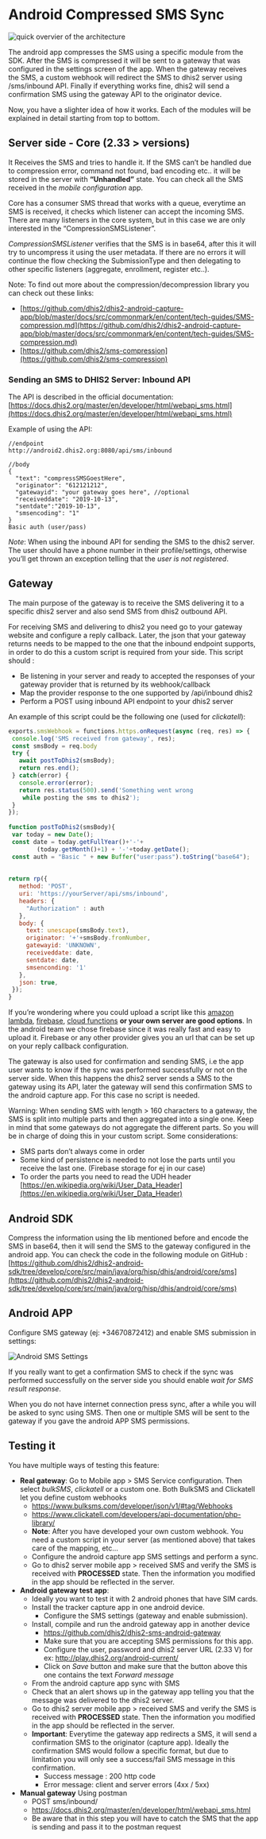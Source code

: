 
# Android Compressed SMS Sync

![quick overvier of the architecture](resources/images/sms-sync/compressed-sms.png)

The android app compresses the SMS using a specific module from the SDK. After the SMS is compressed it will be sent to a gateway that was configured in the settings screen of the app. When the gateway receives the SMS, a custom webhook will redirect the SMS to dhis2 server using /sms/inbound API. Finally if everything works fine, dhis2 will send a confirmation SMS using the gateway API to the originator device.

Now, you have a slighter idea of how it works. Each of the modules will be explained in detail starting from top to bottom. 

## Server side - Core (2.33 > versions)

It Receives the SMS and tries to handle it. If the SMS can’t be handled due to compression error, command not found, bad encoding etc.. it will be stored in the server with **“Unhandled”** state. You can check all the SMS received in the *mobile configuration* app.

Core has a consumer SMS thread that works with a queue, everytime an SMS is received, it checks which listener can accept the incoming SMS. There are many listeners in the core system, but in this case we are only interested in the “CompressionSMSListener”.

*CompressionSMSListener* verifies that the SMS is in base64, after this it will try to uncompress it using the user metadata. If there are no errors it will continue the flow checking the SubmissionType and then delegating to other specific listeners (aggregate, enrollment, register etc..).

Note: To find out more about the compression/decompression library you can check out these links:

* [https://github.com/dhis2/dhis2-android-capture-app/blob/master/docs/src/commonmark/en/content/tech-guides/SMS-compression.md](https://github.com/dhis2/dhis2-android-capture-app/blob/master/docs/src/commonmark/en/content/tech-guides/SMS-compression.md)
* [https://github.com/dhis2/sms-compression](https://github.com/dhis2/sms-compression)

### Sending an SMS to DHIS2 Server: Inbound API

The API is described in the official documentation: [https://docs.dhis2.org/master/en/developer/html/webapi_sms.html](https://docs.dhis2.org/master/en/developer/html/webapi_sms.html)

Example of using the API:

```
//endpoint
http://android2.dhis2.org:8080/api/sms/inbound

//body
{
  "text": "compressSMSGoestHere",
  "originator": "612121212", 
  "gatewayid": "your gateway goes here", //optional
  "receiveddate": "2019-10-13",
  "sentdate":"2019-10-13",
  "smsencoding": "1"
}
Basic auth (user/pass)
```

*Note*: When using the inbound API for sending the SMS to the dhis2 server. The user should have a phone number in their profile/settings, otherwise you’ll get thrown an exception telling that the *user is not registered*.

## Gateway
The main purpose of the gateway is to receive the SMS delivering it to a specific dhis2 server and also send SMS from dhis2 outbound API.

For receiving SMS and delivering to dhis2 you need go to your gateway website and configure a reply callback. Later, the json that your gateway returns needs to be mapped to the one that the inbound endpoint supports, in order to do this a custom script is required from your side. This script should :

- Be listening in your server and ready to accepted the responses of your gateway provider that is returned by its webhook/callback 
- Map the provider response to the one supported by /api/inbound dhis2
- Perform a POST using inbound API endpoint to your dhis2 server

An example of this script could be the following one (used for *clickatell*):

```javascript
exports.smsWebhook = functions.https.onRequest(async (req, res) => {
 console.log('SMS received from gateway', res);
 const smsBody = req.body
 try {
   await postToDhis2(smsBody);
   return res.end();
 } catch(error) {
   console.error(error);
   return res.status(500).send('Something went wrong
    while posting the sms to dhis2');
 }
});
 
function postToDhis2(smsBody){
 var today = new Date();
 const date = today.getFullYear()+'-'+
        (today.getMonth()+1) + '-'+today.getDate();
 const auth = "Basic " + new Buffer("user:pass").toString("base64");
 
  
return rp({
   method: 'POST',
   uri: 'https://yourServer/api/sms/inbound',
   headers: {
     "Authorization" : auth
   },
   body: {
     text: unescape(smsBody.text),
     originator: '+'+smsBody.fromNumber,
     gatewayid: 'UNKNOWN',
     receiveddate: date,
     sentdate: date,
     smsenconding: '1'
   },
   json: true,
 });
}
```

If you’re wondering where you could upload a script like this [amazon lambda](https://aws.amazon.com/lambda/), [firebase](https://firebase.google.com/docs/functions), [cloud functions](https://cloud.google.com/functions/?utm_source=google&utm_medium=cpc&utm_campaign=emea-es-all-en-dr-bkws-all-all-trial-e-gcp-1008073&utm_content=text-ad-none-any-DEV_c-CRE_253523329901-ADGP_Hybrid+%7C+AW+SEM+%7C+BKWS+~+EXA_M:1_ES_EN_General_Cloud+Functions_google+cloud+ETL-KWID_43700019211658719-kwd-292268097025-userloc_9061033&utm_term=KW_google%20cloud%20functionality-NET_g-PLAC_&ds_rl=1242853&ds_rl=1245734&ds_rl=1245734&gclid=EAIaIQobChMIqPSVjoXK6AIVkkTTCh3CxgXFEAAYASAAEgKBNfD_BwE) **or your own server are good options**. In the android team we chose firebase since it was really fast and easy to upload it. Firebase or any other provider gives you an url that can be set up on your reply callback configuration.

The gateway is also used for confirmation and sending SMS, i.e the app user wants to know if the sync was performed successfully or not on the server side. When this happens the dhis2 server sends a SMS to the gateway using its API, later the gateway will send this confirmation SMS to the android capture app. For this case no script is needed.

Warning: When sending SMS with length > 160 characters to a gateway, the SMS is split into multiple parts and then aggregated into a single one. Keep in mind that some gateways do not aggregate the different parts. So you will be in charge of doing this in your custom script. Some considerations:

- SMS parts don’t always come in order
- Some kind of persistence is needed to not lose the parts until you receive the last one. (Firebase storage for ej in our case)
- To order the parts you need to read the UDH header [https://en.wikipedia.org/wiki/User_Data_Header](https://en.wikipedia.org/wiki/User_Data_Header)

## Android SDK

Compress the information using the lib mentioned before and encode the SMS in base64, then it will send the SMS to the gateway configured in the android app. You can check the code in the following module on GitHub :
[https://github.com/dhis2/dhis2-android-sdk/tree/develop/core/src/main/java/org/hisp/dhis/android/core/sms](https://github.com/dhis2/dhis2-android-sdk/tree/develop/core/src/main/java/org/hisp/dhis/android/core/sms)

## Android APP
Configure SMS gateway (ej: +34670872412) and enable SMS submission in settings:

![Android SMS Settings](resources/images/sms-sync/android-sms-settings.png)

If you really want to get a confirmation SMS to check if the sync was performed successfully on the server side you should enable *wait for SMS result response*.

When you do not have internet connection press sync, after a while you will be asked to sync using SMS. Then one or multiple SMS will be sent to the gateway if you gave the android APP SMS permissions.


## Testing it

You have multiple ways of testing this feature:
- **Real gateway**: Go to Mobile app >  SMS Service configuration. Then select *bulkSMS*, *clickatell* or a custom one. Both BulkSMS and Clickatell let you define custom webhooks
  - https://www.bulksms.com/developer/json/v1/#tag/Webhooks
  - https://www.clickatell.com/developers/api-documentation/php-library/
  - **Note**: After you have developed your own custom webhook. You need a custom script in your server (as mentioned above) that takes care of the mapping, etc...
  - Configure the android capture app SMS settings and perform a sync.
  - Go to dhis2 server mobile app > received SMS and verify the SMS is received with **PROCESSED** state. Then the information you modified in the app should be reflected in the server.
- **Android gateway test app**:
  - Ideally you want to test it with 2 android phones that have SIM cards.
  - Install the tracker capture app in one android device. 
    - Configure the SMS settings (gateway and enable submission).
  - Install, compile and run the android gateway app in another device
    - https://github.com/dhis2/dhis2-sms-android-gateway
    - Make sure that you are accepting SMS permissions for this app.
    - Configure the user, password and dhis2 server URL (2.33 V) for ex: http://play.dhis2.org/android-current/
    - Click on *Save* button and make sure that the button above this one contains the text *Forward message*
  - From the android capture app sync with SMS
  - Check that an alert shows up in the gateway app telling you that the message was delivered to the dhis2 server.
  - Go to dhis2 server mobile app > received SMS and verify the SMS is received with **PROCESSED** state. Then the information you modified in the app should be reflected in the server.
  - **Important**: Everytime the gateway app redirects a SMS, it will send a confirmation SMS to the originator (capture app). Ideally the confirmation SMS would follow a specific format, but due to limitation you will only see a success/fail SMS message in this confirmation.
    - Success message : 200 http code
    - Error message: client and server errors (4xx / 5xx)
- **Manual gateway** Using postman
  - POST sms/inbound/
  - https://docs.dhis2.org/master/en/developer/html/webapi_sms.html
  - Be aware that in this step you will have to catch the SMS that the app is sending and pass it to the postman request


